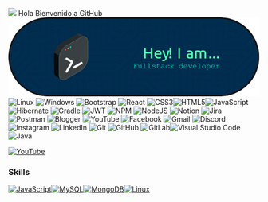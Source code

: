 <img src="https://media0.giphy.com/media/YGx1N2aSDVU76/giphy.gif" width="40"/> Hola Bienvenido a GitHub
![baner hugo dev](github-header-image.png)
	![Linux](https://img.shields.io/badge/Linux-FCC624?style=for-the-badge&logo=linux&logoColor=black)
        ![Windows](https://img.shields.io/badge/Windows-0078D6?style=for-the-badge&logo=windows&logoColor=white)
                    ![Bootstrap](https://img.shields.io/badge/bootstrap-%238511FA.svg?style=for-the-badge&logo=bootstrap&logoColor=white)	![React](https://img.shields.io/badge/react-%2320232a.svg?style=for-the-badge&logo=react&logoColor=%2361DAFB) ![CSS3](https://img.shields.io/badge/css3-%231572B6.svg?style=for-the-badge&logo=css3&logoColor=white)![HTML5](https://img.shields.io/badge/html5-%23E34F26.svg?style=for-the-badge&logo=html5&logoColor=white)![JavaScript](https://img.shields.io/badge/javascript-%23323330.svg?style=for-the-badge&logo=javascript&logoColor=%23F7DF1E)
                    ![Hibernate](https://img.shields.io/badge/Hibernate-59666C?style=for-the-badge&logo=Hibernate&logoColor=white)
                    ![Gradle](https://img.shields.io/badge/Gradle-02303A.svg?style=for-the-badge&logo=Gradle&logoColor=white)
                    ![JWT](https://img.shields.io/badge/JWT-black?style=for-the-badge&logo=JSON%20web%20tokens)
                    ![NPM](https://img.shields.io/badge/NPM-%23CB3837.svg?style=for-the-badge&logo=npm&logoColor=white) ![NodeJS](https://img.shields.io/badge/node.js-6DA55F?style=for-the-badge&logo=node.js&logoColor=white) 
                    ![Notion](https://img.shields.io/badge/Notion-%23000000.svg?style=for-the-badge&logo=notion&logoColor=white)
                    ![Jira](https://img.shields.io/badge/jira-%230A0FFF.svg?style=for-the-badge&logo=jira&logoColor=white)
                    	![Postman](https://img.shields.io/badge/Postman-FF6C37?style=for-the-badge&logo=postman&logoColor=white)
                        ![Blogger](https://img.shields.io/badge/Blogger-FF5722?style=for-the-badge&logo=blogger&logoColor=white) ![YouTube](https://img.shields.io/badge/YouTube-%23FF0000.svg?style=for-the-badge&logo=YouTube&logoColor=white)
                        ![Facebook](https://img.shields.io/badge/Facebook-%231877F2.svg?style=for-the-badge&logo=Facebook&logoColor=white)
![Gmail](https://img.shields.io/badge/Gmail-D14836?style=for-the-badge&logo=gmail&logoColor=white)
![Discord](https://img.shields.io/badge/Discord-%235865F2.svg?style=for-the-badge&logo=discord&logoColor=white)
![Instagram](https://img.shields.io/badge/Instagram-%23E4405F.svg?style=for-the-badge&logo=Instagram&logoColor=white)
![LinkedIn](https://img.shields.io/badge/linkedin-%230077B5.svg?style=for-the-badge&logo=linkedin&logoColor=white) ![Git](https://img.shields.io/badge/git-%23F05033.svg?style=for-the-badge&logo=git&logoColor=white) 	![GitHub](https://img.shields.io/badge/github-%23121011.svg?style=for-the-badge&logo=github&logoColor=white) ![GitLab](https://img.shields.io/badge/gitlab-%23181717.svg?style=for-the-badge&logo=gitlab&logoColor=white)![Visual Studio Code](https://img.shields.io/badge/Visual%20Studio%20Code-0078d7.svg?style=for-the-badge&logo=visual-studio-code&logoColor=white) ![Java](https://img.shields.io/badge/java-%23ED8B00.svg?style=for-the-badge&logo=openjdk&logoColor=white)

<!--
**VicHug2357/vichug2357** is a ✨ _special_ ✨ repository because its `README.md` (this file) appears on your GitHub profile.

Here are some ideas to get you started:

- 🔭 I’m currently working on ...
- 🌱 I’m currently learning ...
- 👯 I’m looking to collaborate on ...
- 🤔 I’m looking for help with ...
- 💬 Ask me about ...
- 📫 How to reach me: ...
- 😄 Pronouns: ...
- ⚡ Fun fact: ...
-->
[![YouTube](https://img.shields.io/badge/YouTube-%23FF0000.svg?style=for-the-badge&logo=YouTube&logoColor=white)](https://www.youtube.com/@HugoCruzdesarrollo)
### Skills


<p align="left">
<a href="https://developer.mozilla.org/en-US/docs/Web/JavaScript" target="_blank" rel="noreferrer"><img src="https://raw.githubusercontent.com/danielcranney/readme-generator/main/public/icons/skills/javascript-colored.svg" width="36" height="36" alt="JavaScript" /></a><a href="https://www.mysql.com/" target="_blank" rel="noreferrer"><img src="https://raw.githubusercontent.com/danielcranney/readme-generator/main/public/icons/skills/mysql-colored.svg" width="36" height="36" alt="MySQL" /></a><a href="https://www.mongodb.com/" target="_blank" rel="noreferrer"><img src="https://raw.githubusercontent.com/danielcranney/readme-generator/main/public/icons/skills/mongodb-colored.svg" width="36" height="36" alt="MongoDB" /></a><a href="https://www.linux.org" target="_blank" rel="noreferrer"><img src="https://raw.githubusercontent.com/danielcranney/readme-generator/main/public/icons/skills/linux-colored.svg" width="36" height="36" alt="Linux" /></a>
</p>

